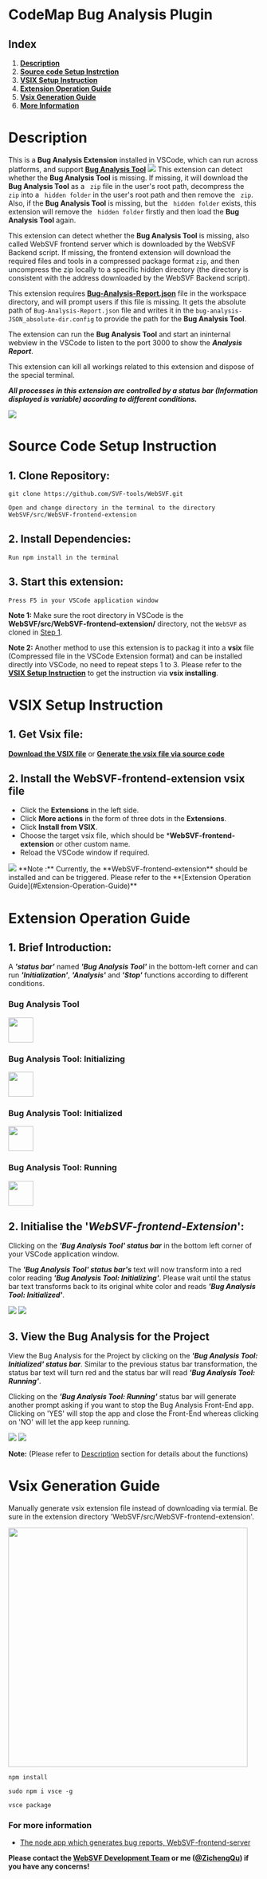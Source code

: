 # CodeMap Bug Analysis Plugin

## **Index**
1. **[Description](#Description)**
1. **[Source code Setup Instrction](#Source-Code-Setup-Instruction)**
1. **[VSIX Setup Instruction](##VSIX-Setup-Instruction)**
1. **[Extension Operation Guide](#Extension-Operation-Guide)**
1. **[Vsix Generation Guide](#Vsix-Generation-Guide)**
1. **[More Information](#For-more-information)**

# Description
This is a **Bug Analysis Extension** installed in VSCode, which can run across platforms, and support **[Bug Analysis Tool](https://github.com/SVF-tools/WebSVF/tree/master/src/WebSVF-frontend-server#bug-analysis-tool---front-end---nodejs)**
<img src="https://raw.githubusercontent.com/SVF-tools/WebSVF/master/docs/WebSVF%20Architecture.jpg">
This extension can detect whether the **Bug Analysis Tool** is missing. If missing, it will download the **Bug Analysis Tool** as a `` zip``  file in the user's root path, decompress the `` zip``  into a `` hidden folder``  in the user's root path and then remove the `` zip``. Also, if the **Bug Analysis Tool** is missing, but the `` hidden folder``  exists, this extension will remove the `` hidden folder``  firstly and then load the **Bug Analysis Tool** again.

This extension can detect whether the **Bug Analysis Tool** is missing, also called WebSVF frontend server which is downloaded by the WebSVF Backend script. If missing, the frontend extension will download the required files and tools in a compressed package format ``zip``, and then uncompress the zip locally to a specific hidden directory (the directory is consistent with the address downloaded by the WebSVF Backend script). 

This extension requires **[Bug-Analysis-Report.json](https://github.com/SVF-tools/WebSVF/releases/download/0.9.0/Bug-Analysis-Report.json)** file in the workspace directory, and will prompt users if this file is missing. It gets the absolute path of `` Bug-Analysis-Report.json `` file and writes it in the `` bug-analysis-JSON_absolute-dir.config `` to provide the path for the **Bug Analysis Tool**.

The extension can run the **Bug Analysis Tool** and start an ininternal webview in the VSCode to listen to the port 3000 to show the ***Analysis Report***.

This extension can kill all workings related to this extension and dispose of the special terminal.

***All processes in this extension are controlled by a status bar (Information displayed is variable) according to different conditions.***

<img src="/src/WebSVF-frontend-extension/gifs/Bug Analysis Tool Running_2.png">

# Source Code Setup Instruction
## 1. Clone Repository:

```
git clone https://github.com/SVF-tools/WebSVF.git
```
```
Open and change directory in the terminal to the directory WebSVF/src/WebSVF-frontend-extension
```

## 2. Install Dependencies:

```
Run npm install in the terminal
```

## 3. Start this extension:

```
Press F5 in your VSCode application window
```
**Note 1:** Make sure the root directory in VSCode is the **WebSVF/src/WebSVF-frontend-extension/** directory, not the ``WebSVF`` as cloned in [Step 1](#1-clone-repository).

**Note 2:** Another method to use this extension is to packag it into a **vsix** file (Compressed file in the VSCode Extension format) and can be installed directly into VSCode, no need to repeat steps 1 to 3. Please refer to the **[VSIX  Setup Instruction](#VSIX-Setup-Instruction)** to get the instruction via **vsix installing**.


# VSIX Setup Instruction
## 1. Get Vsix file:
**[Download the VSIX file](https://github.com/SVF-tools/WebSVF/releases/download/0.9.0/WebSVF-frontend-extension_0.9.0.vsix)** or **[Generate the vsix file via source code](#Vsix-Generation-Guide)**

## 2. Install the WebSVF-frontend-extension vsix file
-   Click the **Extensions** in the left side.
-   Click **More actions** in the form of three dots in the **Extensions**.
-   Click **Install from VSIX**.
-   Choose the target vsix file, which should be ***WebSVF-frontend-extension** or other custom name.
-   Reload the VSCode window if required.
<img src="https://raw.githubusercontent.com/SVF-tools/WebSVF/master/docs/VSIX_installation.png">
**Note :** Currently, the **WebSVF-frontend-extension** should be installed and can be triggered. Please refer to the **[Extension Operation Guide](#Extension-Operation-Guide)**

# Extension Operation Guide
## 1. Brief Introduction:
A ***'status bar'*** named ***'Bug Analysis Tool'*** in the bottom-left corner and can run ***'Initialization'***, ***'Analysis'*** and ***'Stop'*** functions according to different conditions.

### Bug Analysis Tool
<img src="/src/WebSVF-frontend-extension/gifs/Bug Analysis Tool.jpg" height="50px">

### Bug Analysis Tool: Initializing
<img src="/src/WebSVF-frontend-extension/gifs/Bug Analysis Tool Initializing.png" height="50px">

### Bug Analysis Tool: Initialized
<img src="/src/WebSVF-frontend-extension/gifs/Bug Analysis Tool Initialized.jpg" height="50px">

### Bug Analysis Tool: Running
<img src="/src/WebSVF-frontend-extension/gifs/Bug Analysis Tool Running.png" height="50px">

## 2. Initialise the '*WebSVF-frontend-Extension*':
Clicking on the ***'Bug Analysis Tool' status bar*** in the bottom left corner of your VSCode application window.

The ***'Bug Analysis Tool' status bar's*** text will now transform into a red color reading ***'Bug Analysis Tool: Initializing'***. Please wait until the status bar text transforms back to its original white color and reads ***'Bug Analysis Tool: Initialized'***.

<img src="/src/WebSVF-frontend-extension/gifs/Bug Analysis Tool 2.png">
<img src="/src/WebSVF-frontend-extension/gifs/Bug Analysis Tool Initializing 2.png">

## 3. View the Bug Analysis for the Project
View the Bug Analysis for the Project by clicking on the ***'Bug Analysis Tool: Initialized' status bar***. Similar to the previous status bar transformation, the status bar text will turn red and the status bar will read ***'Bug Analysis Tool: Running'***. 

Clicking on the ***'Bug Analysis Tool: Running'*** status bar will generate another prompt asking if you want to stop the Bug Analysis Front-End app. Clicking on 'YES' will stop the app and close the Front-End whereas clicking on 'NO' will let the app keep running.

<img src="/src/WebSVF-frontend-extension/gifs/Bug Analysis Tool Initialized 2.png">
<img src="/src/WebSVF-frontend-extension/gifs/Bug Analysis Tool Running 2.png">

**Note:** (Please refer to [Description](#Description) section for details about the functions)

# Vsix Generation Guide

Manually generate vsix extension file instead of downloading via termial. Be sure in the extension directory 'WebSVF/src/WebSVF-frontend-extension'.

<img src="/src/WebSVF-frontend-extension/gifs/PackageVsix.gif" height="480">

```
npm install
```

```
sudo npm i vsce -g
```

```
vsce package
```

### For more information

* [The node app which generates bug reports, WebSVF-frontend-server](https://github.com/SVF-tools/WebSVF/blob/master/src/WebSVF-frontend-server)

**Please contact the [WebSVF Development Team](https://svf-tools.github.io/WebSVF/) or me ([@ZichengQu](https://github.com/ZichengQu)) if you have any concerns!**
